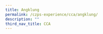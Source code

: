 ```yaml
---
title: Angklung
permalink: /czps-experience/cca/angklung/
description: ""
third_nav_title: CCA
---
```


